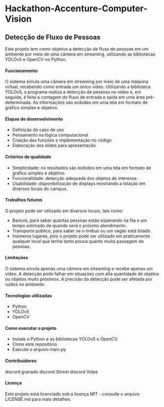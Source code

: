# Hackathon-Accenture-Computer-Vision
## Detecção de Fluxo de Pessoas
Este projeto tem como objetivo a detecção de fluxo de pessoas em um ambiente por meio de uma câmera em streaming, utilizando as bibliotecas YOLOv5 e OpenCV no Python.

#### Funcionamento
O sistema simula uma câmera em streaming por meio de uma máquina virtual, recebendo como entrada um único vídeo. Utilizando a biblioteca YOLOv5, o programa realiza a detecção de pessoas no vídeo e, em seguida, é feita a contagem do fluxo de entrada e saída em uma área pré-determinada. As informações são exibidas em uma tela em formato de gráfico simples e objetivo.

#### Etapas de desenvolvimento
- Definição do caso de uso
- Pensamento na lógica computacional
- Criação das funções e implementação no código
- Elaboração dos slides para apresentação

#### Critérios de qualidade
- Simplicidade: os resultados são exibidos em uma tela em formato de gráfico simples e objetivo.
- Funcionalidade: detecção adequada dos objetos de interesse.
- Usabilidade: disponibilização de displays mostrando a lotação em diversos locais do campus.

#### Trabalhos futuros
O projeto pode ser utilizado em diversos locais, tais como:

- Bancos, para saber quantas pessoas estão esperando na fila e um tempo estimado de quando será o próximo atendimento.
- Transporte público, para saber se o ônibus ou um vagão está lotado.
- Inúmeros lugares, pois o projeto pode ser utilizado em praticamente qualquer local que tenha tanto pouca quanto muita passagem de pessoas.

#### Limitações
O sistema simula apenas uma câmera em streaming e recebe apenas um vídeo.
A detecção pode falhar em situações com alta quantidade de objetos ou objetos muito próximos.
A precisão da detecção pode ser afetada por ruídos no ambiente.

#### Tecnologias utilizadas
- Python
- YOLOv5
- OpenCV

#### Como executar o projeto
- Instale o Python e as bibliotecas YOLOv5 e OpenCV.
- Clone este repositório.
- Execute o arquivo main.py.

#### Contribuidores
discord granado
discord iStreet
discord Volpe

#### Licença
Este projeto está licenciado sob a licença MIT - consulte o arquivo LICENSE.md para mais detalhes.
